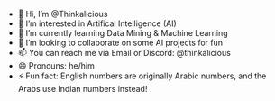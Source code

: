 - 👋 Hi, I’m @Thinkalicious
- 👀 I’m interested in Artifical Intelligence (AI)
- 🌱 I’m currently learning Data Mining & Machine Learning
- 💞️ I’m looking to collaborate on some AI projects for fun
- 📫 You can reach me via Email or Discord: @thinkalicious
- 😄 Pronouns: he/him
- ⚡ Fun fact: English numbers are originally Arabic numbers, and the Arabs use Indian numbers instead!

